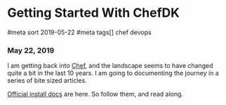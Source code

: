 # Getting Started With ChefDK
#meta sort 2019-05-22
#meta tags[] chef devops
### May 22, 2019

I am getting back into [Chef](https://www.chef.io/), and the landscape
seems to have changed quite a bit in the last 10 years.  I am going
to documenting the journey in a series of bite sized articles.

[Official install docs](https://docs.chef.io/install_dk.html) are here.
So follow them, and read along.
